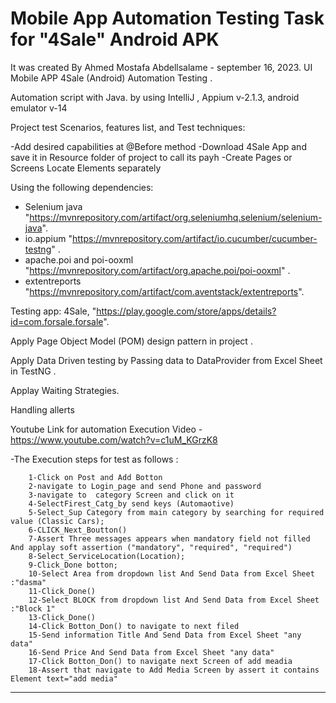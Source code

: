 # Mobile App Automation Testing Task for "4Sale" Android APK 

It was created By Ahmed Mostafa Abdellsalame - september 16, 2023.  UI Mobile APP 4Sale (Android) Automation Testing .

Automation script with Java. by using IntelliJ , Appium v-2.1.3, android emulator v-14

Project test Scenarios, features list, and Test techniques:

-Add desired capabilities at @Before method 
-Download 4Sale App and save it in Resource folder of project to call its payh
-Create Pages or Screens Locate Elements separately

Using the following dependencies:

- Selenium java 
"https://mvnrepository.com/artifact/org.seleniumhq.selenium/selenium-java".
- io.appium
"https://mvnrepository.com/artifact/io.cucumber/cucumber-testng" .
- apache.poi and poi-ooxml
"https://mvnrepository.com/artifact/org.apache.poi/poi-ooxml" .
- extentreports
"https://mvnrepository.com/artifact/com.aventstack/extentreports".

Testing app: 4Sale, "https://play.google.com/store/apps/details?id=com.forsale.forsale".

Apply Page Object Model (POM) design pattern in project .

Apply Data Driven testing by Passing data to DataProvider from Excel Sheet in TestNG .

Applay Waiting Strategies.

Handling allerts

Youtube Link for automation Execution Video
-https://www.youtube.com/watch?v=c1uM_KGrzK8


-The Execution steps for test as follows :
     
        1-Click on Post and Add Botton
        2-navigate to Login_page and send Phone and password
        3-navigate to  category Screen and click on it 
        4-SelectFirest_Catg_by send keys (Automaotive)
        5-Select_Sup Category from main category by searching for required value (Classic Cars);
        6-CLICK_Next_Boutton()
        7-Assert Three messages appears when mandatory field not filled And applay soft assertion ("mandatory", "required", "required")
        8-Select_ServiceLocation(Location);
        9-Click_Done botton;
        10-Select Area from dropdown list And Send Data from Excel Sheet :"dasma"
        11-Click_Done()
        12-Select BLOCK from dropdown list And Send Data from Excel Sheet :"Block 1"
        13-Click_Done()
        14-Click Botton_Don() to navigate to next filed 
        15-Send information Title And Send Data from Excel Sheet "any data"
        16-Send Price And Send Data from Excel Sheet "any data"
        17-Click Botton_Don() to navigate next Screen of add meadia 
        18-Assert that navigate to Add Media Screen by assert it contains Element text="add media" 
_____________________________________________________________________________________________________
